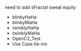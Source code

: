 need to add sFractal sweat equity
* blinkyHaHa
* blinkyMaHa
* twinklyHaHa
* twinklyMaHa
* OpenC2_Test
* Use Case tie-ins